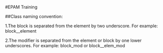 
#EPAM Training

##Class naming convention:

1.The block is separated from the element by two underscore.
	For example: block__element
	
2.The modifier is separated from the element or block by one lower underscores.
    For example: block_mod or block__elem_mod

